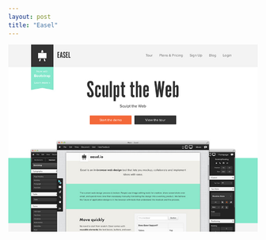 ```yaml
---
layout: post
title: "Easel"
---
```


<a class="thumbnail" href="http://easel.io" target="_blank">
  <img src="/screenshots/easel.jpg">
</a>
